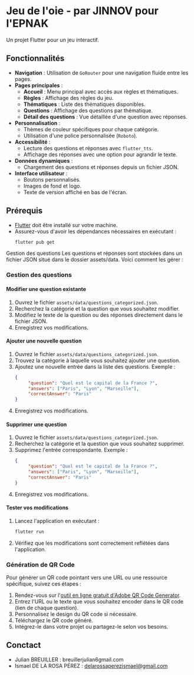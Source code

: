 # Jeu de l'oie - par JINNOV pour l'EPNAK

Un projet Flutter pour un jeu interactif.

## Fonctionnalités

- **Navigation** : Utilisation de `GoRouter` pour une navigation fluide entre les pages.
- **Pages principales** :
  - **Accueil** : Menu principal avec accès aux règles et thématiques.
  - **Règles** : Affichage des règles du jeu.
  - **Thématiques** : Liste des thématiques disponibles.
  - **Questions** : Affichage des questions par thématique.
  - **Détail des questions** : Vue détaillée d'une question avec réponses.
- **Personnalisation** :
  - Thèmes de couleur spécifiques pour chaque catégorie.
  - Utilisation d'une police personnalisée (`Roboto`).
- **Accessibilité** :
  - Lecture des questions et réponses avec `flutter_tts`.
  - Affichage des réponses avec une option pour agrandir le texte.
- **Données dynamiques** :
  - Chargement des questions et réponses depuis un fichier JSON.
- **Interface utilisateur** :
  - Boutons personnalisés.
  - Images de fond et logo.
  - Texte de version affiché en bas de l'écran.

## Prérequis

- [Flutter](https://flutter.dev/docs/get-started/install) doit être installé sur votre machine.
- Assurez-vous d'avoir les dépendances nécessaires en exécutant :
  ```bash
  flutter pub get
Gestion des questions
Les questions et réponses sont stockées dans un fichier JSON situé dans le dossier assets/data. Voici comment les gérer :

### Gestion des questions

#### Modifier une question existante
1. Ouvrez le fichier `assets/data/questions_categorized.json`.
2. Recherchez la catégorie et la question que vous souhaitez modifier.
3. Modifiez le texte de la question ou des réponses directement dans le fichier JSON.
4. Enregistrez vos modifications.

#### Ajouter une nouvelle question
1. Ouvrez le fichier `assets/data/questions_categorized.json`.
2. Trouvez la catégorie à laquelle vous souhaitez ajouter une question.
3. Ajoutez une nouvelle entrée dans la liste des questions. Exemple :
    ```json
    {
         "question": "Quel est le capital de la France ?",
         "answers": ["Paris", "Lyon", "Marseille"],
         "correctAnswer": "Paris"
    }
    ```
4. Enregistrez vos modifications.

#### Supprimer une question
1. Ouvrez le fichier `assets/data/questions_categorized.json`.
2. Recherchez la catégorie et la question que vous souhaitez supprimer.
3. Supprimez l'entrée correspondante. Exemple :
    ```json
    {
         "question": "Quel est le capital de la France ?",
         "answers": ["Paris", "Lyon", "Marseille"],
         "correctAnswer": "Paris"
    }
    ```
4. Enregistrez vos modifications.

#### Tester vos modifications
1. Lancez l'application en exécutant :
    ```bash
    flutter run
    ```
2. Vérifiez que les modifications sont correctement reflétées dans l'application.

### Génération de QR Code

Pour générer un QR code pointant vers une URL ou une ressource spécifique, suivez ces étapes :

1. Rendez-vous sur l'[outil en ligne gratuit d'Adobe QR Code Generator](https://www.adobe.com/fr/express/feature/image/qr-code-generator).
2. Entrez l'URL ou le texte que vous souhaitez encoder dans le QR code (lien de chaque question).
3. Personnalisez le design du QR code si nécessaire.
4. Téléchargez le QR code généré.
5. Intégrez-le dans votre projet ou partagez-le selon vos besoins.

## Conctact
- Julian BREUILLER : breuillerjulian6gmail.com
- Ismael DE LA ROSA PÉREZ : delarossaperezismael@gmail.com